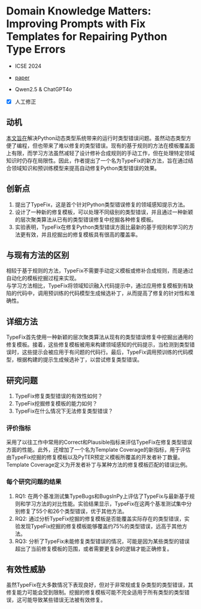 # Domain Knowledge Matters: Improving Prompts with Fix Templates for Repairing Python Type Errors

- ICSE 2024

- [paper](https://arxiv.org/pdf/2306.01394)

- Qwen2.5 & ChatGPT4o

- [x] 人工修正

## 动机

<u>本文旨在</u>解决Python动态类型系统带来的运行时类型错误问题。虽然动态类型方便了编程，但也带来了难以修复的类型错误。现有的基于规则的方法在模板覆盖面上有限，而学习方法虽然减轻了设计修补合成规则的手动工作，但在处理特定领域知识时仍存在局限性。因此，作者提出了一个名为TypeFix的新方法，旨在通过结合领域知识和预训练模型来提高自动修复Python类型错误的效果。

## 创新点

1. 提出了TypeFix，这是首个针对Python类型错误修复的领域感知提示方法。
2. 设计了一种新的修复模板，可以处理不同级别的类型错误，并且通过一种新颖的层次聚类算法从已有的类型错误修复中挖掘各种修复模板。
3. 实验表明，TypeFix在修复Python类型错误方面比最新的基于规则和学习的方法更有效，并且挖掘出的修复模板具有很高的覆盖率。

## 与现有方法的区别

相较于基于规则的方法，TypeFix不需要手动定义模板或修补合成规则，而是通过自动化的模板挖掘过程来实现。\
与学习方法相比，TypeFix将领域知识融入代码提示中，通过应用修复模板到有缺陷的代码中，调用预训练的代码模型生成候选补丁，从而提高了修复的针对性和准确性。

## 详细方法

TypeFix首先使用一种新颖的层次聚类算法从现有的类型错误修复中挖掘出通用的修复模板。接着，这些修复模板被用来构建领域感知的代码提示，当检测到类型错误时，这些提示会被应用于有问题的代码行。最后，TypeFix调用预训练的代码模型，根据构建的提示生成候选补丁，以尝试修复类型错误。

## 研究问题

1. TypeFix修复类型错误的有效性如何？
2. TypeFix挖掘修复模板的能力如何？
3. TypeFix在什么情况下无法修复类型错误？

### 评价指标

采用了以往工作中常用的Correct和Plausible指标来评估TypeFix在修复类型错误方面的性能。此外，还增加了一个名为Template Coverage的新指标，用于评估由TypeFix挖掘的修复模板以及PyTER预定义模板所覆盖的开发者补丁数量。Template Coverage定义为开发者补丁与某种方法的修复模板匹配的错误比例。

### 每个研究问题的结果

1. RQ1: 在两个基准测试集TypeBugs和BugsInPy上评估了TypeFix与最新基于规则和学习方法的对比性能。实验结果显示，TypeFix在这两个基准测试集中分别修复了55个和26个类型错误，优于其他方法。
2. RQ2: 通过分析TypeFix挖掘的修复模板是否能覆盖实际存在的类型错误，实验发现TypeFix挖掘的修复模板能够覆盖约75%的类型错误，远高于其他方法。
3. RQ3: 分析了TypeFix未能修复类型错误的情况，可能是因为某些类型的错误超出了当前修复模板的范围，或者需要更复杂的逻辑才能正确修复。

## 有效性威胁

虽然TypeFix在大多数情况下表现良好，但对于非常规或复杂类型的类型错误，其修复能力可能会受到限制。挖掘的修复模板可能不完全适用于所有类型的类型错误，这可能导致某些错误无法被有效修复。